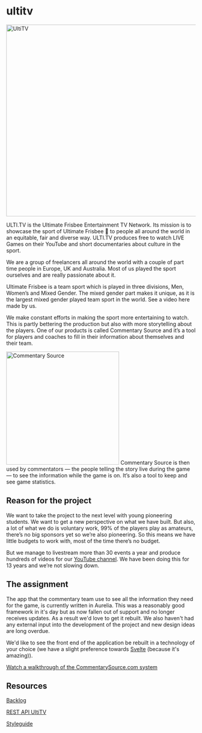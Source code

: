 # ultitv

<img width="509" alt="UltiTV" src="https://user-images.githubusercontent.com/1061632/221005826-b5fc28c2-f55c-408d-9970-0a3aea65dd8c.png">

ULTI.TV is the Ultimate Frisbee Entertainment TV Network. Its mission is to showcase the sport of Ultimate Frisbee 🥏 to people all around the world in an equitable, fair and diverse way. ULTI.TV produces free to watch LIVE Games on their YouTube and short documentaries about culture in the sport. 

We are a group of freelancers all around the world with a couple of part time people in Europe, UK and Australia. Most of us played the sport ourselves and are really passionate about it. 

Ultimate Frisbee is a team sport which is played in three divisions, Men, Women’s and Mixed Gender. The mixed gender part makes it unique, as it is the largest mixed gender played team sport in the world. See a video here made by us.  

We make constant efforts in making the sport more entertaining to watch. This is partly bettering the production but also with more storytelling about the players. One of our products is called Commentary Source and it’s a tool for players and coaches to fill in their information about themselves and their team.

<img src="https://www.commentarysource.com/images/commentary-source-logo.svg" width="300" alt="Commentary Source">
Commentary Source is then used by commentators — the people telling the story live during the game — to see the information while the game is on. It’s also a tool to keep and see game statistics.


## Reason for the project
We want to take the project to the next level with young pioneering students. We want to get a new perspective on what we have built. But also, a lot of what we do is voluntary work, 99% of the players play as amateurs, there’s no big sponsors yet so we’re also pioneering. So this means we have little budgets to work with, most of the time there’s no budget.

But we manage to livestream more than 30 events a year and produce hundreds of videos for our [YouTube channel](https://www.youtube.com/user/ultidottv). We have been doing this for 13 years and we’re not slowing down. 

## The assignment
The app that the commentary team use to see all the information they need for the game, is currently written in Aurelia. This was a reasonably good framework in it's day but as now fallen out of support and no longer receives updates. As a result we'd love to get it rebuilt. We also haven't had any external input into the development of the project and new design ideas are long overdue. 

We'd like to see the front end of the application be rebuilt in a technology of your choice (we have a slight preference towards [Svelte](https://svelte.dev/) (because it's amazing)).

[Watch a walkthrough of the CommentarySource.com system](https://commentarysource2.blob.core.windows.net/videos/CommentarySourceWalkthrough.mp4)


## Resources

[Backlog](https://github.com/orgs/fdnd-agency/projects/13)

[REST API UltiTV]()

[Styleguide]()


